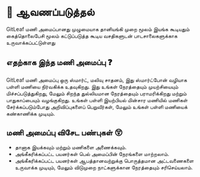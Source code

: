 # :green_book: ஆவணப்படுத்தல்

GitLeaf மணி அமைப்பானது முழுமையாக தானியங்கி முறை மூலம் இயங்க கூடியதும் கைத்தொலைபேசி மூலம் கட்டுப்படுத்த கூடிய வசதிகளுடன் பாடசாலைகளுக்காக உருவாக்கப்பட்டுள்ளது

## எதற்காக இந்த மணி அமைப்பு :question:

GitLeaf மணி அமைப்பு  ஒரு ஸ்மார்ட், மலிவு சாதனம், இது ஸ்மார்ட்போன் வழியாக பள்ளி மணியை நிர்வகிக்க உதவுகிறது. இது உங்கள் நேரத்தையும் முயற்சியையும் மிச்சப்படுத்துகிறது, மேலும் சிறந்த துல்லியமான நேரத்தையும் பராமரிக்கிறது மற்றும் பாதுகாப்பையும் வழங்குகிறது. உங்கள் பள்ளி இயற்பியல் மின்சார மணியில் மணிகள் சேர்க்கப்படும்போது அறிவிப்புகளைப் பெறுவீர்கள், மேலும் உங்கள் பள்ளி மணியைக் கண்காணிக்க முடியும்.

## மணி அமைப்பு விசேட பண்புகள் :astonished:

- தானாக இயக்கவும் மற்றும் மணிகளை அணைக்கவும்.
- அங்கீகரிக்கப்பட்ட பயனர்கள் பெல் அமைப்பின் நேரங்களை மாற்றலாம்.
- அங்கீகரிக்கப்பட்ட பயனர்கள் ஆபத்தானவற்றுக்கு பொருத்தமான அட்டவணைகளை உருவாக்க முடியும், மேலும் விடுமுறை நாட்களுக்கான நேரத்தையும் சரிசெய்யலாம்.